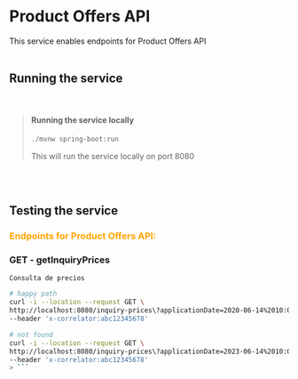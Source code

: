#  Product Offers API

This service enables endpoints for Product Offers API
<br>
<br>


## Running the service
<br>

> #### Running the service locally
>
> ```bash
> ./mvnw spring-boot:run
> ```
> This will run the service locally on port 8080
<br>

<br>


## Testing the service


### <span style="color:orange">Endpoints for Product Offers API:</span>

### GET - getInquiryPrices
    Consulta de precios
```bash
# happy path
curl -i --location --request GET \
http://localhost:8080/inquiry-prices\?applicationDate=2020-06-14%2010:00:00\&productId=35455\&brandId=1 \
--header 'x-correlator:abc12345678'

# not found
curl -i --location --request GET \
http://localhost:8080/inquiry-prices\?applicationDate=2023-06-14%2010:00:00\&productId=35455\&brandId=1 \
--header 'x-correlator:abc12345678'
> ```